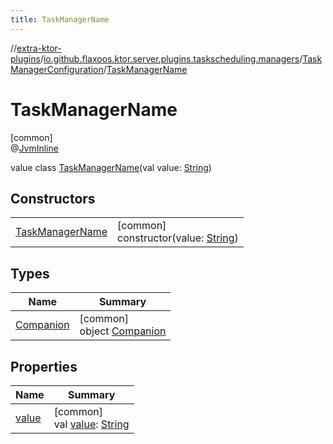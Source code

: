 ```yaml
---
title: TaskManagerName
---
```


//[extra-ktor-plugins](../../../../index.md)/[io.github.flaxoos.ktor.server.plugins.taskscheduling.managers](../../index.md)/[TaskManagerConfiguration](../index.md)/[TaskManagerName](index.md)

# TaskManagerName

[common]\
@[JvmInline](https://kotlinlang.org/api/latest/jvm/stdlib/kotlin.jvm/-jvm-inline/index.md)

value class [TaskManagerName](index.md)(val
value: [String](https://kotlinlang.org/api/latest/jvm/stdlib/kotlin/-string/index.md))

## Constructors

|                                          |                                                                                                                |
|------------------------------------------|----------------------------------------------------------------------------------------------------------------|
| [TaskManagerName](-task-manager-name.md) | [common]<br>constructor(value: [String](https://kotlinlang.org/api/latest/jvm/stdlib/kotlin/-string/index.md)) |

## Types

| Name                             | Summary                                             |
|----------------------------------|-----------------------------------------------------|
| [Companion](-companion/index.md) | [common]<br>object [Companion](-companion/index.md) |

## Properties

| Name              | Summary                                                                                                           |
|-------------------|-------------------------------------------------------------------------------------------------------------------|
| [value](value.md) | [common]<br>val [value](value.md): [String](https://kotlinlang.org/api/latest/jvm/stdlib/kotlin/-string/index.md) |

